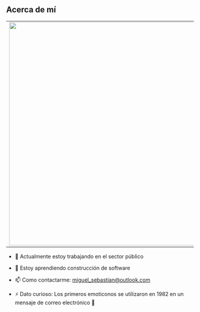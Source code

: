## Acerca de mí

<table>
  <tr>
    <td><img src="https://github.com/user-attachments/assets/4d8a5281-9544-46d7-83d1-53ce1f9f3357" width="600"></td>
    <td>
      <strong>
        Soy Técnico Superior en Informática y estudiante del 7° ciclo de la carrera de Ingeniería de Sistemas e Informática.  
        He trabajado como gestor de procesos y monitor de calidad en el sector público. Tengo experiencia en la identificación de mejoras en procesos, 
        monitoreo de sistemas de gestión y en la implementación de soluciones informáticas para optimizar procesos operativos.
      </strong>
    </td>
  </tr>
</table>

- 🏢 Actualmente estoy trabajando en el sector público  

- 🌱 Estoy aprendiendo construcción de software
  
- 📫 Como contactarme: miguel_sebastian@outlook.com
   
- ⚡ Dato curioso: Los primeros emoticonos se utilizaron en 1982 en un mensaje de correo electrónico 📧
